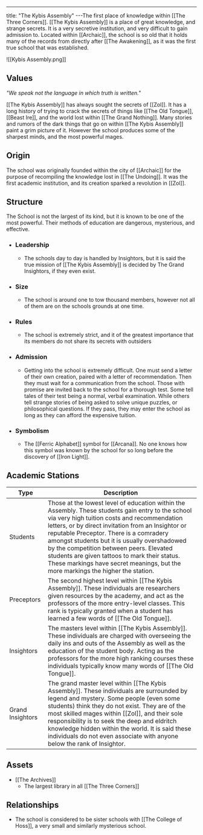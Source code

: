 ---
title: "The Kybis Assembly"
---The first place of knowledge within [[The Three Corners]]. [[The Kybis Assembly]] is a place of great knowledge, and strange secrets. It is a very secretive institution, and very difficult to gain admission to. Located within [[Archaic]], the school is so old that it holds many of the records from directly after [[The Awakening]], as it was the first true school that was established.

![[Kybis Assembly.png]]

## Values
*"We speak not the language in which truth is written."*

[[The Kybis Assembly]] has always sought the secrets of [[Zol]]. It has a long history of trying to crack the secrets of things like [[The Old Tongue]], [[Beast Ire]], and the world lost within [[The Grand Nothing]]. Many stories and rumors of the dark things that go on within [[The Kybis Assembly]] paint a grim picture of it. However the school produces some of the sharpest minds, and the most powerful mages.

## Origin
The school was originally founded within the city of [[Archaic]] for the purpose of recompiling the knowledge lost in [[The Undoing]]. It was the first academic institution, and its creation sparked a revolution in [[Zol]].

## Structure
The School is not the largest of its kind, but it is known to be one of the most powerful. Their methods of education are dangerous, mysterious, and effective.
- ### Leadership
	- The schools day to day is handled by Insightors, but it is said the true mission of [[The Kybis Assembly]] is decided by The Grand Insightors, if they even exist.
- ### Size
	- The school is around one to tow thousand members, however not all of them are on the schools grounds at one time.
- ### Rules
	- The school is extremely strict, and it of the greatest importance that its members do not share its secrets with outsiders
- ### Admission
	- Getting into the school is extremely difficult. One must send a letter of their own creation, paired with a letter of recommendation. Then they must wait for a communication from the school. Those with promise are invited back to the school for a thorough test. Some tell tales of their test being a normal, verbal examination. While others tell strange stories of being asked to solve unique puzzles, or philosophical questions. If they pass, they may enter the school as long as they can afford the expensive tuition.
- ### Symbolism
	- The [[Ferric Alphabet]] symbol for [[Arcana]]. No one knows how this symbol was known by the school for so long before the discovery of [[Iron Light]].

## Academic Stations

| Type | Description |
| --- | --- |
| Students | Those at the lowest level of education within the Assembly. These students gain entry to the school via very high tuition costs and recommendation letters, or by direct invitation from an Insightor or reputable Preceptor. There is a comradery amongst students but it is usually overshadowed by the competition between peers. Elevated students are given tattoos to mark their status. These markings have secret meanings, but the more markings the higher the station. |
| Preceptors | The second highest level within [[The Kybis Assembly]]. These individuals are researchers given resources by the academy, and act as the professors of the more entry-level classes. This rank is typically granted when a student has learned a few words of [[The Old Tongue]]. |
| Insightors | The masters level within [[The Kybis Assembly]]. These individuals are charged with overseeing the daily ins and outs of the Assembly as well as the education of the student body. Acting as the professors for the more high ranking courses these individuals typically know many words of [[The Old Tongue]]. |
| Grand Insightors | The grand master level within [[The Kybis Assembly]]. These individuals are surrounded by legend and mystery. Some people (even some students) think they do not exist. They are of the most skilled mages within [[Zol]], and their sole responsibility is to seek the deep and eldritch knowledge hidden within the world. It is said these individuals do not even associate with anyone below the rank of Insightor. |


## Assets
- [[The Archives]]
	- The largest library in all [[The Three Corners]]

## Relationships
- The school is considered to be sister schools with [[The College of Hoss]], a very small and similarly mysterious school.

